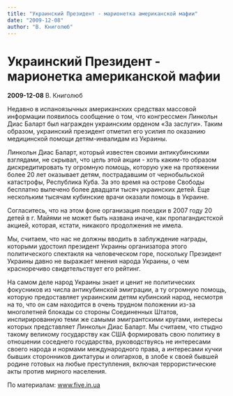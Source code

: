 ```yaml
---
title: "Украинский Президент - марионетка американской мафии"
date: "2009-12-08"
author: "В. Книголюб"
---
```


# Украинский Президент - марионетка американской мафии

**2009-12-08** В. Книголюб

Недавно в испаноязычных американских средствах массовой информации появилось сообщение о том, что конгрессмен Линкольн Диас Баларт был награжден украинским орденом «За заслуги». Таким образом, украинский президент отметил его усилия по оказанию медицинской помощи детям-инвалидам из Украины.

Линкольн Диас Баларт, который известен своими антикубинскими взглядами, не скрывал, что цель этой акции - хоть каким-то образом дискредитировать ту огромную помощь, которую уже на протяжении более 20 лет оказывает детям, пострадавшим от чернобыльской катастрофы, Республика Куба. За это время на острове Свободы бесплатно вылечено более двадцати тысяч украинских детей. Еще нескольким тысячам кубинские врачи оказали помощь в Украине.

Согласитесь, что на этом фоне организация поездки в 2007 году 20 детей в г. Майями не может быть названа иначе, как пропагандистской акцией, которая, кстати, никакого продолжения не имела.

Мы, считаем, что нас не должны вводить в заблуждение награды, которыми удостоил президент Украины организатора этого политического спектакля на человеческом горе, поскольку Президент Украины давно не выражает мнения народа Украины, о чем красноречиво свидетельствует его рейтинг.

На самом деле народ Украины знает и ценит не политических фокусников из числа антикубинской эмиграции, а ту огромную помощь, которую предоставляет украинским детям кубинский народ, несмотря на то, что он сам находится в очень трудном положении из-за многолетней блокады со стороны Соединенных Штатов, инспирированную теми же самыми эмигрантскими кругами, интересы которых представляет Линкольн Диас Баларт. Мы считаем, что стыдно такому великому государству как США формировать свою политику в отношении соседнего государства, руководствуясь не интересами своего народа и нормами международного права, а интересами кучки бывших сторонников диктатуры и олигархов, в злобе к своей бывшей родине готовых на любые преступления, включая террористические акты против мирного населения.

По материалам: www.five.in.ua
